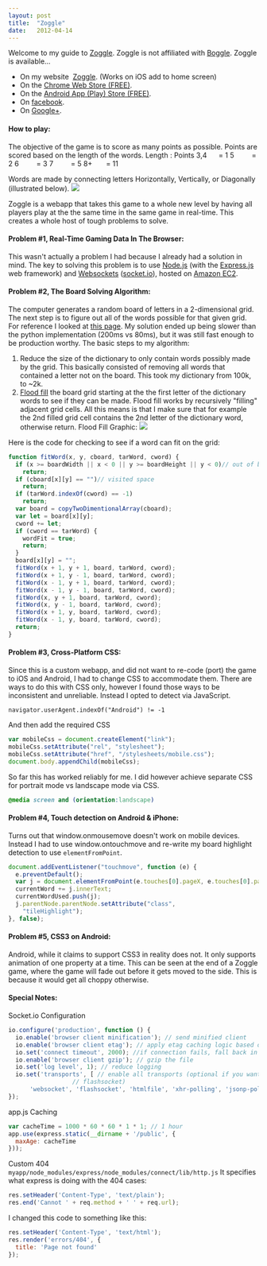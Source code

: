 ```yaml
---
layout: post
title:  "Zoggle"
date:   2012-04-14
---
```


Welcome to my guide to [Zoggle](http://zoggle.zolmeister.com/ "Zoggle"). Zoggle is not affiliated with&nbsp;[Boggle](http://en.wikipedia.org/wiki/Boggle "Boggle").
Zoggle is available...

- On my website&nbsp; [Zoggle](http://zoggle.zolmeister.com/ "Zoggle"). (Works on iOS add to home screen)
- On the [Chrome Web Store (FREE)](https://chrome.google.com/webstore/detail/makbpnhaoldbpinpacbppcefmonaimlf "Zoggle - Chrome Web Store").
- On the [Android App (Play) Store (FREE)](https://play.google.com/store/apps/details?id=zolmeister.zman.zoggle "Zoggle - Play Market").
- On [facebook](http://apps.facebook.com/zoggle- "Zoggle - Facebook").
- On [Google+](https://plus.google.com/112485611194577551761 "Zoggle - Google+").

#### How to play:
The objective of the game is to score as many points as possible. Points are scored based on the length of the words.
Length : Points
3,4 &nbsp; &nbsp; &nbsp;= 1
5 &nbsp; &nbsp; &nbsp; &nbsp; = 2
6 &nbsp; &nbsp; &nbsp; &nbsp; = 3
7 &nbsp; &nbsp; &nbsp; &nbsp; = 5
8+ &nbsp; &nbsp; &nbsp; = 11

Words are made by connecting letters Horizontally, Vertically, or Diagonally (illustrated below).
![](http://www.boggled.org/sample.gif)

Zoggle is a webapp that takes this game to a whole new level by having all players play at the the same time in the same game in real-time. This creates a whole host of tough problems to solve.

#### Problem #1, Real-Time Gaming Data In The Browser:
This wasn't actually a problem I had because I already had a solution in mind. The key to solving this problem is to use [Node.js](http://nodejs.org/ "Node.js") (with the [Express.js](http://expressjs.com/ "Express.js") web framework) and [Websockets](http://en.wikipedia.org/wiki/WebSocket "Websockets") ([socket.io](http://socket.io/ "Socket.io")), hosted on [Amazon EC2](http://aws.amazon.com/ec2/ "Amazon EC2").

#### Problem #2, The Board Solving Algorithm:
The computer generates a random board of letters in a 2-dimensional grid. The next step is to figure out all of the words possible for that given grid. For reference I looked at [this page](http://stackoverflow.com/questions/746082/how-to-find-list-of-possible-words-from-a-letter-matrix-boggle-solver#746955 "Stack Overflow - Boggle Algorithm"). My solution ended up being slower than the python implementation (200ms vs 80ms), but it was still fast enough to be production worthy.
The basic steps to my algorithm:

1. Reduce the size of the dictionary to only contain words possibly made by the grid. This basically consisted of removing all words that contained a letter not on the board. This took my dictionary from 100k, to ~2k.
2. [Flood fill](https://en.wikipedia.org/wiki/Flood_fill "Flood Fill") the board grid starting at the the first letter of the dictionary words to see if they can be made. Flood fill works by recursively "filling" adjacent grid cells. All this means is that I make sure that for example the 2nd filled grid cell contains the 2nd letter of the dictionary word, otherwise return.
Flood Fill Graphic:
![](https://upload.wikimedia.org/wikipedia/commons/8/89/Recursive_Flood_Fill_8_%28aka%29.gif)

Here is the code for checking to see if a word can fit on the grid:

```js
function fitWord(x, y, cboard, tarWord, cword) {
  if (x >= boardWidth || x < 0 || y >= boardHeight || y < 0)// out of bounds
    return;
  if (cboard[x][y] == "")// visited space
    return;
  if (tarWord.indexOf(cword) == -1)
    return;
  var board = copyTwoDimentionalArray(cboard);
  var let = board[x][y];
  cword += let;
  if (cword == tarWord) {
    wordFit = true;
    return;
  }
  board[x][y] = "";
  fitWord(x + 1, y + 1, board, tarWord, cword);
  fitWord(x + 1, y - 1, board, tarWord, cword);
  fitWord(x - 1, y + 1, board, tarWord, cword);
  fitWord(x - 1, y - 1, board, tarWord, cword);
  fitWord(x, y + 1, board, tarWord, cword);
  fitWord(x, y - 1, board, tarWord, cword);
  fitWord(x + 1, y, board, tarWord, cword);
  fitWord(x - 1, y, board, tarWord, cword);
  return;
}
```

#### Problem #3, Cross-Platform CSS:
Since this is a custom webapp, and did not want to re-code (port) the game to iOS and Android, I had to change CSS to accommodate them. There are ways to do this with CSS only, however I found those ways to be inconsistent and unreliable. Instead I opted to detect via JavaScript.

`navigator.userAgent.indexOf("Android") != -1`

And then add the required CSS

```js
var mobileCss = document.createElement("link");
mobileCss.setAttribute("rel", "stylesheet");
mobileCss.setAttribute("href", "/stylesheets/mobile.css");
document.body.appendChild(mobileCss);
```
So far this has worked reliably for me. I did however achieve separate CSS for portrait mode vs landscape mode via CSS.

```css
@media screen and (orientation:landscape)
```
#### Problem #4, Touch detection on Android & iPhone:
Turns out that window.onmousemove doesn't work on mobile devices. Instead I had to use window.ontouchmove and re-write my board highlight detection to use `elementFromPoint`.

```js
document.addEventListener("touchmove", function (e) {
  e.preventDefault();
  var j = document.elementFromPoint(e.touches[0].pageX, e.touches[0].pageY);
  currentWord += j.innerText;
  currentWordUsed.push(j);
  j.parentNode.parentNode.setAttribute("class",
    "tileHighlight");
}, false);
```
#### Problem #5, CSS3 on Android:

Android, while it claims to support CSS3 in reality does not. It only supports animation of one property at a time. This can be seen at the end of a Zoggle game, where the game will fade out before it gets moved to the side. This is because it would get all choppy otherwise.

#### Special Notes:
Socket.io Configuration

```js
io.configure('production', function () {
  io.enable('browser client minification'); // send minified client
  io.enable('browser client etag'); // apply etag caching logic based on version
  io.set('connect timeout', 2000); //if connection fails, fall back in 2 seconds
  io.enable('browser client gzip'); // gzip the file
  io.set('log level', 1); // reduce logging
  io.set('transports', [ // enable all transports (optional if you want
                  // flashsocket)
      'websocket', 'flashsocket', 'htmlfile', 'xhr-polling', 'jsonp-polling']);
});
```
app.js Caching

```js
var cacheTime = 1000 * 60 * 60 * 1 * 1; // 1 hour
app.use(express.static(__dirname + '/public', {
  maxAge: cacheTime
}));
```
Custom 404
`myapp/node_modules/express/node_modules/connect/lib/http.js`
It specifies what express is doing with the 404 cases:

```js
res.setHeader('Content-Type', 'text/plain');
res.end('Cannot ' + req.method + ' ' + req.url);
```
I changed this code to something like this:

```js
res.setHeader('Content-Type', 'text/html');
res.render('errors/404', {
  title: 'Page not found'
});
```
